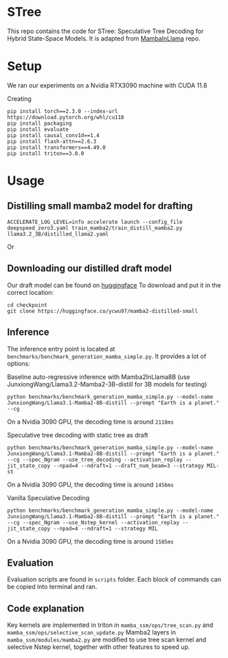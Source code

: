 # STree

This repo contains the code for STree: Speculative Tree Decoding for Hybrid State-Space Models.
It is adapted from [MambaInLlama](https://github.com/jxiw/MambaInLlama) repo. 

# Setup

We ran our experiments on a Nvidia RTX3090 machine with CUDA 11.8

Creating

```
pip install torch==2.3.0 --index-url https://download.pytorch.org/whl/cu118
pip install packaging
pip install evaluate
pip install causal_conv1d==1.4
pip install flash-attn==2.6.3
pip install transformers==4.49.0
pip install triton==3.0.0
```

# Usage 

## Distilling small mamba2 model for drafting

```
ACCELERATE_LOG_LEVEL=info accelerate launch --config_file deepspeed_zero3.yaml train_mamba2/train_distill_mamba2.py llama3.2_3B/distilled_llama2.yaml
```

Or 

## Downloading our distilled draft model

Our draft model can be found on [huggingface](https://huggingface.co/ycwu97/mamba2-distilled-small)
To download and put it in the correct location:
```
cd checkpoint
git clone https://huggingface.co/ycwu97/mamba2-distilled-small
```

## Inference 

The inference entry point is located at `benchmarks/benchmark_generation_mamba_simple.py`. It provides a lot of options:


Baseline auto-regressive inference with Mamba2InLlama8B (use JunxiongWang/Llama3.2-Mamba2-3B-distill for 3B models for testing)
```
python benchmarks/benchmark_generation_mamba_simple.py --model-name JunxiongWang/Llama3.1-Mamba2-8B-distill --prompt "Earth is a planet." --cg
```
On a Nvidia 3090 GPU, the decoding time is around `2118ms`

Speculative tree decoding with static tree as draft
```
python benchmarks/benchmark_generation_mamba_simple.py --model-name JunxiongWang/Llama3.1-Mamba2-8B-distill --prompt "Earth is a planet." --cg --spec_Ngram --use_tree_decoding --activation_replay --jit_state_copy --npad=4 --ndraft=1 --draft_num_beam=3 --strategy MIL-st
```
On a Nvidia 3090 GPU, the decoding time is around `1456ms`

Vanilla Speculative Decoding
```
python benchmarks/benchmark_generation_mamba_simple.py --model-name JunxiongWang/Llama3.1-Mamba2-8B-distill --prompt "Earth is a planet." --cg --spec_Ngram --use_Nstep_kernel --activation_replay --jit_state_copy --npad=4 --ndraft=1 --strategy MIL
```
On a Nvidia 3090 GPU, the decoding time is around `1585ms`


## Evaluation

Evaluation scripts are found in `scripts` folder. Each block of commands can be copied into terminal and ran. 

## Code explanation

Key kernels are implemented in triton in `mamba_ssm/ops/tree_scan.py` and `mamba_ssm/ops/selective_scan_update.py`
Mamba2 layers in `mamba_ssm/modules/mamba2.py` are modified to use tree scan kernel and selective Nstep kernel, together with other features to speed up. 





